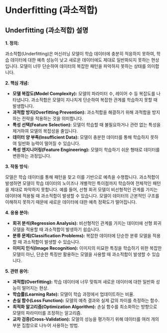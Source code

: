 # Underfitting (과소적합)

## Underfitting (과소적합) 설명

**1. 정의:**

과소적합(Underfitting)은 머신러닝 모델이 학습 데이터에 충분히 적응하지 못하여, 학습 데이터에 대한 예측 성능이 낮고 새로운 데이터에도 제대로 일반화되지 못하는 현상입니다. 모델이 너무 단순하여 데이터의 복잡한 패턴을 파악하지 못하는 상태를 의미합니다.

**2. 핵심 개념:**

*   **모델 복잡도(Model Complexity):** 모델의 파라미터 수, 레이어 수 등 복잡도를 나타냅니다. 과소적합은 모델이 지나치게 단순하여 복잡한 관계를 학습하지 못할 때 발생합니다.
*   **과적합 방지(Overfitting Prevention):** 과소적합을 해결하기 위해 과적합을 방지하는 전략을 적용하는 것을 의미합니다.
*   **특성 선택(Feature Selection):** 모델이 학습할 때 불필요하거나 관련 없는 특성을 제거하여 모델의 복잡성을 줄입니다.
*   **데이터 양 부족(Insufficient Data):** 모델이 충분한 데이터를 통해 학습하지 못하여 일반화 능력이 떨어질 수 있습니다.
*   **특성 엔지니어링(Feature Engineering):** 모델이 학습하기 쉬운 형태로 데이터를 변환하는 과정입니다.

**3. 작동 방식:**

모델은 학습 데이터를 통해 패턴을 찾고 이를 기반으로 예측을 수행합니다. 과소적합이 발생하면 모델이 학습 데이터의 노이즈나 개별적인 특이점까지 학습하여 전체적인 패턴을 제대로 파악하지 못합니다. 예를 들어, 선형 회귀 모델이 비선형적인 관계를 가지는 데이터에 적용될 때 과소적합이 발생할 수 있습니다.  모델이 데이터의 근본적인 구조를 이해하지 못하기 때문에 새로운 데이터에 대한 예측 정확도가 떨어집니다.

**4. 응용 분야:**

*   **회귀 분석(Regression Analysis):** 비선형적인 관계를 가지는 데이터에 선형 회귀 모델을 적용할 때 과소적합이 발생하기 쉽습니다.
*   **분류 문제(Classification Problems):** 복잡한 데이터에 단순한 분류 모델을 적용할 때 과소적합이 발생할 수 있습니다.
*   **이미지 인식(Image Recognition):** 이미지의 미묘한 특징을 학습하기 위한 복잡한 모델이 아닌, 단순한 특징만 활용하는 모델을 사용할 때 과소적합이 발생할 수 있습니다.

**5. 관련 용어:**

*   **과적합(Overfitting):** 학습 데이터에 너무 맞춰져 새로운 데이터에 대한 일반화 성능이 떨어지는 현상.
*   **학습률(Learning Rate):** 모델이 학습 과정에서 업데이트하는 비율.
*   **손실 함수(Loss Function):** 모델의 예측 결과와 실제 값의 차이를 측정하는 함수.
*   **최적화 알고리즘(Optimization Algorithm):** 손실 함수를 최소화하는 방향으로 모델의 파라미터를 조정하는 알고리즘.
*   **교차 검증(Cross-Validation):** 모델의 성능을 평가하기 위해 데이터를 여러 개의 부분 집합으로 나누어 사용하는 방법.